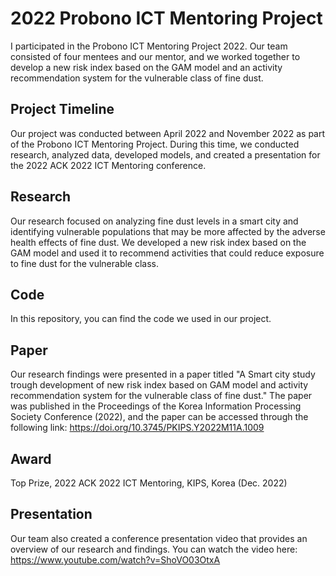 # 2022 Probono ICT Mentoring Project

I participated in the Probono ICT Mentoring Project 2022. Our team consisted of four mentees and our mentor, and we worked together to develop a new risk index based on the GAM model and an activity recommendation system for the vulnerable class of fine dust.

## Project Timeline
Our project was conducted between April 2022 and November 2022 as part of the Probono ICT Mentoring Project. During this time, we conducted research, analyzed data, developed models, and created a presentation for the 2022 ACK 2022 ICT Mentoring conference.

## Research
Our research focused on analyzing fine dust levels in a smart city and identifying vulnerable populations that may be more affected by the adverse health effects of fine dust. We developed a new risk index based on the GAM model and used it to recommend activities that could reduce exposure to fine dust for the vulnerable class.

## Code
In this repository, you can find the code we used in our project. 

## Paper
Our research findings were presented in a paper titled "A Smart city study trough development of new risk index based on GAM model and activity recommendation system for the vulnerable class of fine dust." The paper was published in the Proceedings of the Korea Information Processing Society Conference (2022), and the paper can be accessed through the following link: https://doi.org/10.3745/PKIPS.Y2022M11A.1009

## Award
Top Prize, 2022 ACK 2022 ICT Mentoring, KIPS, Korea (Dec. 2022)

## Presentation
Our team also created a conference presentation video that provides an overview of our research and findings. You can watch the video here: https://www.youtube.com/watch?v=ShoVO03OtxA

